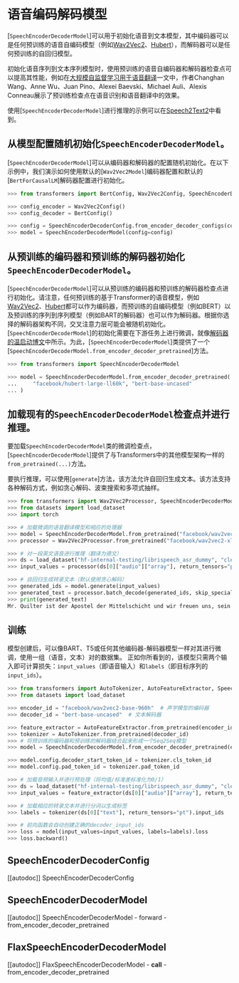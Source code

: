 <!--
版权所有©2021 HuggingFace团队。保留所有权利。

根据Apache许可证第2.0版（“许可证”），你不得使用此文件，除非符合许可证的规定。
你可以在以下位置获取许可证的副本

http://www.apache.org/licenses/LICENSE-2.0

请注意，虽然此文件是使用Markdown格式的，但包含我们的文档生成器的特定语法（类似于MDX），可能无法在你的Markdown查看器中正确显示。
-->

# 语音编码解码模型

[`SpeechEncoderDecoderModel`]可以用于初始化语音到文本模型，其中编码器可以是任何预训练的语音自编码模型（例如[Wav2Vec2](wav2vec2)、[Hubert](hubert)），而解码器可以是任何预训练的自回归模型。

初始化语音序列到文本序列模型时，使用预训练的语音自编码器和解码器检查点可以提高其性能，例如在[大规模自监督学习用于语音翻译](https://arxiv.org/abs/2104.06678)一文中，作者Changhan Wang、Anne Wu、Juan Pino、Alexei Baevski、Michael Auli、Alexis Conneau展示了预训练检查点在语音识别和语音翻译中的效果。

使用[`SpeechEncoderDecoderModel`]进行推理的示例可以在[Speech2Text2](speech_to_text_2)中看到。

## 从模型配置随机初始化`SpeechEncoderDecoderModel`。

[`SpeechEncoderDecoderModel`]可以从编码器和解码器的配置随机初始化。在以下示例中，我们演示如何使用默认的[`Wav2Vec2Model`]编码器配置和默认的[`BertForCausalLM`]解码器配置进行初始化。

```python
>>> from transformers import BertConfig, Wav2Vec2Config, SpeechEncoderDecoderConfig, SpeechEncoderDecoderModel

>>> config_encoder = Wav2Vec2Config()
>>> config_decoder = BertConfig()

>>> config = SpeechEncoderDecoderConfig.from_encoder_decoder_configs(config_encoder, config_decoder)
>>> model = SpeechEncoderDecoderModel(config=config)
```

## 从预训练的编码器和预训练的解码器初始化`SpeechEncoderDecoderModel`。

[`SpeechEncoderDecoderModel`]可以从预训练的编码器和预训练的解码器检查点进行初始化。请注意，任何预训练的基于Transformer的语音模型，例如[Wav2Vec2](wav2vec2)、[Hubert](hubert)都可以作为编码器，而预训练的自编码模型（例如BERT）以及预训练的序列到序列模型（例如BART的解码器）也可以作为解码器。根据你选择的解码器架构不同，交叉注意力层可能会被随机初始化。[`SpeechEncoderDecoderModel`]的初始化需要在下游任务上进行微调，就像[解码器的温启动博文](https://huggingface.co/blog/warm-starting-encoder-decoder)中所示。为此，[`SpeechEncoderDecoderModel`]类提供了一个[`SpeechEncoderDecoderModel.from_encoder_decoder_pretrained`]方法。

```python
>>> from transformers import SpeechEncoderDecoderModel

>>> model = SpeechEncoderDecoderModel.from_encoder_decoder_pretrained(
...     "facebook/hubert-large-ll60k", "bert-base-uncased"
... )
```

## 加载现有的`SpeechEncoderDecoderModel`检查点并进行推理。

要加载`SpeechEncoderDecoderModel`类的微调检查点，[`SpeechEncoderDecoderModel`]提供了与Transformers中的其他模型架构一样的`from_pretrained(...)`方法。

要执行推理，可以使用[`generate`]方法，该方法允许自回归生成文本。该方法支持各种解码方式，例如贪心解码、波束搜索和多项式抽样。

```python
>>> from transformers import Wav2Vec2Processor, SpeechEncoderDecoderModel
>>> from datasets import load_dataset
>>> import torch

>>> # 加载微调的语音翻译模型和相应的处理器
>>> model = SpeechEncoderDecoderModel.from_pretrained("facebook/wav2vec2-xls-r-300m-en-to-15")
>>> processor = Wav2Vec2Processor.from_pretrained("facebook/wav2vec2-xls-r-300m-en-to-15")

>>> # 对一段英文语音进行推理（翻译为德文）
>>> ds = load_dataset("hf-internal-testing/librispeech_asr_dummy", "clean", split="validation")
>>> input_values = processor(ds[0]["audio"]["array"], return_tensors="pt").input_values

>>> # 自回归生成转录文本（默认使用贪心解码）
>>> generated_ids = model.generate(input_values)
>>> generated_text = processor.batch_decode(generated_ids, skip_special_tokens=True)[0]
>>> print(generated_text)
Mr. Quilter ist der Apostel der Mittelschicht und wir freuen uns, sein Evangelium willkommen heißen zu können.
```

## 训练

模型创建后，可以像BART、T5或任何其他编码器-解码器模型一样对其进行微调，使用一组（语音，文本）对的数据集。
正如你所看到的，该模型只需两个输入即可计算损失：`input_values`（即语音输入）和`labels`（即目标序列的`input_ids`）。

```python
>>> from transformers import AutoTokenizer, AutoFeatureExtractor, SpeechEncoderDecoderModel
>>> from datasets import load_dataset

>>> encoder_id = "facebook/wav2vec2-base-960h"  # 声学模型的编码器
>>> decoder_id = "bert-base-uncased"  # 文本解码器

>>> feature_extractor = AutoFeatureExtractor.from_pretrained(encoder_id)
>>> tokenizer = AutoTokenizer.from_pretrained(decoder_id)
>>> # 将预训练的编码器和预训练的解码器结合起来形成一个Seq2Seq模型
>>> model = SpeechEncoderDecoderModel.from_encoder_decoder_pretrained(encoder_id, decoder_id)

>>> model.config.decoder_start_token_id = tokenizer.cls_token_id
>>> model.config.pad_token_id = tokenizer.pad_token_id

>>> # 加载音频输入并进行预处理（将均值/标准差标准化为0/1）
>>> ds = load_dataset("hf-internal-testing/librispeech_asr_dummy", "clean", split="validation")
>>> input_values = feature_extractor(ds[0]["audio"]["array"], return_tensors="pt").input_values

>>> # 加载相应的转录文本并进行分词以生成标签
>>> labels = tokenizer(ds[0]["text"], return_tensors="pt").input_ids

>>> # 前向函数会自动创建正确的decoder_input_ids
>>> loss = model(input_values=input_values, labels=labels).loss
>>> loss.backward()
```

## SpeechEncoderDecoderConfig

[[autodoc]] SpeechEncoderDecoderConfig

## SpeechEncoderDecoderModel

[[autodoc]] SpeechEncoderDecoderModel
    - forward
    - from_encoder_decoder_pretrained

## FlaxSpeechEncoderDecoderModel

[[autodoc]] FlaxSpeechEncoderDecoderModel
    - __call__
    - from_encoder_decoder_pretrained